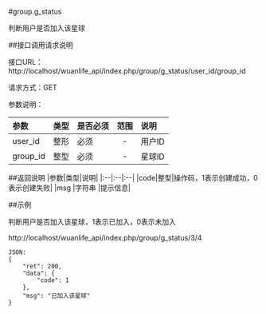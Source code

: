 #group.g_status

判断用户是否加入该星球

##接口调用请求说明

接口URL：http://localhost/wuanlife_api/index.php/group/g_status/user_id/group_id

请求方式：GET

参数说明：

|参数|类型|是否必须|范围|说明|
|:--|:--|:--|:--:|:--|
|user_id|整形|必须|-|用户ID|
|group_id|整型|必须|-|星球ID|

##返回说明
|参数|类型|说明|
|:--|:--|:--|
|code|整型|操作码，1表示创建成功，0表示创建失败|
|msg                  |字符串 |提示信息|

##示例

判断用户是否加入该星球，1表示已加入，0表示未加入

http://localhost/wuanlife_api/index.php/group/g_status/3/4

    JSON:
    {
        "ret": 200,
        "data": {
            "code": 1
        },
        "msg": "已加入该星球"
    }
